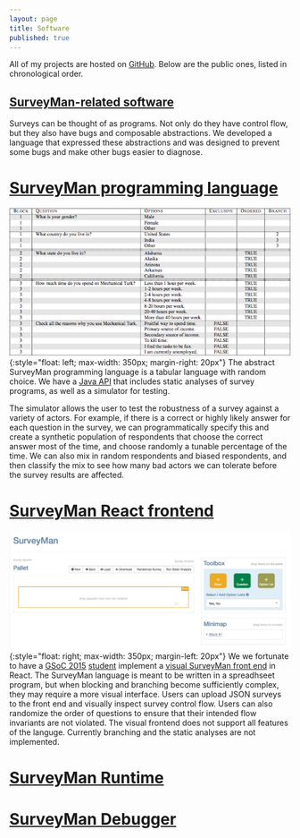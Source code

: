 ```yaml
---
layout: page
title: Software
published: true
---
```



All of my projects are hosted on [GitHub](http://github.com). Below are the public ones, listed in chronological order.

## [SurveyMan-related software](http://surveyman.org)
Surveys can be thought of as programs. Not only do they have control flow, but they also have bugs and composable abstractions. We developed a language that expressed these abstractions and was designed to prevent some bugs and make other bugs easier to diagnose. 

# [SurveyMan programming language](http://github.com/SurveyMan/SurveyMan)
![SurveyMan Tabular Language](/assets/SMTabular.png){:style="float: left; max-width: 350px; margin-right: 20px"}
The abstract SurveyMan programming language is a tabular language with random choice. We have a [Java API](http://surveyman.github.io/SurveyMan/target/site/apidocs/index.html) that includes static analyses of survey programs, as well as a simulator for testing.

The simulator allows the user to test the robustness of a survey against a variety of actors. For example, if there is a correct or highly likely answer for each question in the survey, we can programmatically specify this and create a synthetic population of respondents that choose the correct answer most of the time, and choose randomly a tunable percentage of the time. We can also mix in random respondents and biased respondents, and then classify the mix to see how many bad actors we can tolerate before the survey results are affected. 

# [SurveyMan React frontend](http://github.com/SurveyMan/react-surveyman)
![SurveyMan Front End](/assets/SMFrontEnd.png){:style="float: right; max-width: 350px; margin-left: 20px"} We we fortunate to have a [GSoC 2015](https://developers.google.com/open-source/gsoc/?csw=1) [student](http://prakhar.me/) implement a [visual SurveyMan front end](http://surveyman.cs.umass.edu) in React. The SurveyMan language is meant to be written in a spreadhseet program, but when blocking and branching become sufficiently complex, they may require a more visual interface. Users can upload JSON surveys to the front end and visually inspect survey control flow. Users can also randomize the order of questions to ensure that their intended flow invariants are not violated. The visual frontend does not support all features of the languge. Currently branching and the static analyses are not implemented. 

# [SurveyMan Runtime](http://github.com/SurveyMan/Runner)

# [SurveyMan Debugger](http://github.com/SurveyMan/Debugger)
